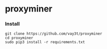 # proxyminer

### Install
```
git clone https://github.com/vay3t/proxyminer
cd proxyminer
sudo pip3 install -r requirements.txt
```

